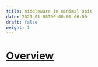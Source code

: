 ```yaml
---
title: middleware in minimal apis
date: 2023-01-08T00:00:00-06:00
draft: false
weight: 1
---
```


# [Overview](https://learn.microsoft.com/en-us/aspnet/core/fundamentals/minimal-apis/middleware?view=aspnetcore-7.0)
